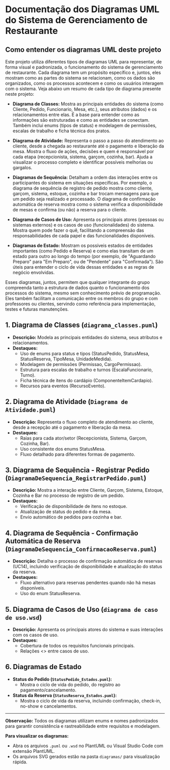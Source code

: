 # Documentação dos Diagramas UML do Sistema de Gerenciamento de Restaurante

## Como entender os diagramas UML deste projeto

Este projeto utiliza diferentes tipos de diagramas UML para representar, de forma visual e padronizada, o funcionamento do sistema de gerenciamento de restaurante. Cada diagrama tem um propósito específico e, juntos, eles mostram como as partes do sistema se relacionam, como os dados são organizados, como os processos acontecem e como os usuários interagem com o sistema. Veja abaixo um resumo de cada tipo de diagrama presente neste projeto:

- **Diagrama de Classes:** Mostra as principais entidades do sistema (como Cliente, Pedido, Funcionario, Mesa, etc.), seus atributos (dados) e os relacionamentos entre elas. É a base para entender como as informações são estruturadas e como as entidades se conectam. Também inclui enums (tipos de status) e modelagem de permissões, escalas de trabalho e ficha técnica dos pratos.

- **Diagrama de Atividade:** Representa o passo a passo do atendimento ao cliente, desde a chegada ao restaurante até o pagamento e liberação da mesa. Mostra o fluxo de ações, decisões e quem é responsável por cada etapa (recepcionista, sistema, garçom, cozinha, bar). Ajuda a visualizar o processo completo e identificar possíveis melhorias ou gargalos.

- **Diagramas de Sequência:** Detalham a ordem das interações entre os participantes do sistema em situações específicas. Por exemplo, o diagrama de sequência de registro de pedido mostra como cliente, garçom, sistema, estoque, cozinha e bar trocam mensagens para que um pedido seja realizado e processado. O diagrama de confirmação automática de reserva mostra como o sistema verifica a disponibilidade de mesas e confirma (ou não) a reserva para o cliente.

- **Diagrama de Casos de Uso:** Apresenta os principais atores (pessoas ou sistemas externos) e os casos de uso (funcionalidades) do sistema. Mostra quem pode fazer o quê, facilitando a compreensão das responsabilidades de cada papel e das funcionalidades disponíveis.

- **Diagramas de Estado:** Mostram os possíveis estados de entidades importantes (como Pedido e Reserva) e como elas transitam de um estado para outro ao longo do tempo (por exemplo, de "Aguardando Preparo" para "Em Preparo", ou de "Pendente" para "Confirmada"). São úteis para entender o ciclo de vida dessas entidades e as regras de negócio envolvidas.

Esses diagramas, juntos, permitem que qualquer integrante do grupo compreenda tanto a estrutura de dados quanto o funcionamento dos processos do sistema, mesmo sem conhecimento prévio de programação. Eles também facilitam a comunicação entre os membros do grupo e com professores ou clientes, servindo como referência para implementação, testes e futuras manutenções.

## 1. Diagrama de Classes (`diagrama_classes.puml`)
- **Descrição:** Modela as principais entidades do sistema, seus atributos e relacionamentos.
- **Destaques:**
  - Uso de enums para status e tipos (StatusPedido, StatusMesa, StatusReserva, TipoMesa, UnidadeMedida).
  - Modelagem de permissões (Permissao, CargoPermissao).
  - Estrutura para escalas de trabalho e turnos (EscalaFuncionario, Turno).
  - Ficha técnica de itens do cardápio (ComponenteItemCardapio).
  - Recursos para eventos (RecursoEvento).

## 2. Diagrama de Atividade (`Diagrama de Atividade.puml`)
- **Descrição:** Representa o fluxo completo de atendimento ao cliente, desde a recepção até o pagamento e liberação da mesa.
- **Destaques:**
  - Raias para cada ator/setor (Recepcionista, Sistema, Garçom, Cozinha, Bar).
  - Uso consistente dos enums StatusMesa.
  - Fluxo detalhado para diferentes formas de pagamento.

## 3. Diagrama de Sequência - Registrar Pedido (`DiagramaDeSequencia_RegistrarPedido.puml`)
- **Descrição:** Mostra a interação entre Cliente, Garçom, Sistema, Estoque, Cozinha e Bar no processo de registro de um pedido.
- **Destaques:**
  - Verificação de disponibilidade de itens no estoque.
  - Atualização de status do pedido e da mesa.
  - Envio automático de pedidos para cozinha e bar.

## 4. Diagrama de Sequência - Confirmação Automática de Reserva (`DiagramaDeSequencia_ConfirmacaoReserva.puml`)
- **Descrição:** Detalha o processo de confirmação automática de reservas (UC14), incluindo verificação de disponibilidade e atualização do status da reserva.
- **Destaques:**
  - Fluxo alternativo para reservas pendentes quando não há mesas disponíveis.
  - Uso do enum StatusReserva.

## 5. Diagrama de Casos de Uso (`diagrama de caso de uso.wsd`)
- **Descrição:** Apresenta os principais atores do sistema e suas interações com os casos de uso.
- **Destaques:**
  - Cobertura de todos os requisitos funcionais principais.
  - Relações <<include>> entre casos de uso.

## 6. Diagramas de Estado
- **Status do Pedido (`StatusPedido_Estados.puml`):**
  - Mostra o ciclo de vida do pedido, do registro ao pagamento/cancelamento.
- **Status da Reserva (`StatusReserva_Estados.puml`):**
  - Mostra o ciclo de vida da reserva, incluindo confirmação, check-in, no-show e cancelamentos.

---

**Observação:** Todos os diagramas utilizam enums e nomes padronizados para garantir consistência e rastreabilidade entre requisitos e modelagem.

**Para visualizar os diagramas:**
- Abra os arquivos `.puml` ou `.wsd` no PlantUML ou Visual Studio Code com extensão PlantUML.
- Os arquivos SVG gerados estão na pasta `diagramas/` para visualização rápida.
